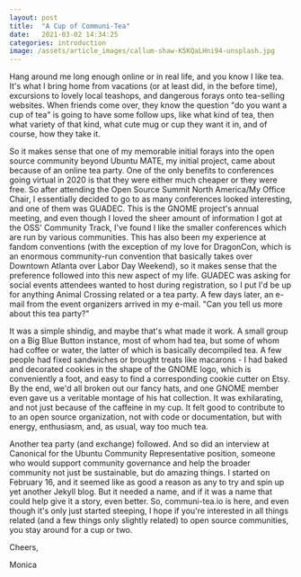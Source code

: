 ```yaml
---
layout: post
title:  "A Cup of Communi-Tea"
date:   2021-03-02 14:34:25
categories: introduction
image: /assets/article_images/callum-shaw-K5KQaLHni94-unsplash.jpg
---
```


Hang around me long enough online or in real life, and you know I like tea. It's what I bring home from vacations (or at least did, in the before time), excursions to lovely local teashops, and dangerous forays onto tea-selling websites. When friends come over, they know the question "do you want a cup of tea" is going to have some follow ups, like what kind of tea, then what variety of that kind, what cute mug or cup they want it in, and of course, how they take it. 

So it makes sense that one of my memorable initial forays into the open source community beyond Ubuntu MATE, my initial project, came about because of an online tea party. One of the only benefits to conferences going virtual in 2020 is that they were either much cheaper or they were free. So after attending the Open Source Summit North America/My Office Chair, I essentially decided to go to as many conferences looked interesting, and one of them was GUADEC. This is the GNOME project's annual meeting, and even though I loved the sheer amount of information I got at the OSS' Community Track, I've found I like the smaller conferences which are run by various communities. This has also been my experience at fandom conventions (with the exception of my love for DragonCon, which is an enormous community-run convention that basically takes over Downtown Atlanta over Labor Day Weekend), so it makes sense that the preference followed into this new aspect of my life. GUADEC was asking for social events attendees wanted to host during registration, so I put I'd be up for anything Animal Crossing related or a tea party. A few days later, an e-mail from the event organizers arrived in my e-mail. "Can you tell us more about this tea party?"

It was a simple shindig, and maybe that's what made it work. A small group on a Big Blue Button instance, most of whom had tea, but some of whom had coffee or water, the latter of which is basically decompiled tea. A few people had fixed sandwiches or brought treats like macarons - I had baked and decorated cookies in the shape of the GNOME logo, which is conveniently a foot, and easy to find a corresponding cookie cutter on Etsy. By the end, we'd all broken out our fancy hats, and one GNOME member even gave us a veritable montage of his hat collection. It was exhilarating, and not just because of the caffeine in my cup. It felt good to contribute to to an open source organization, not with code or documentation, but with energy, enthusiasm, and, as usual, way too much tea.

Another tea party (and exchange) followed. And so did an interview at Canonical for the Ubuntu Community Representative position, someone who would support community governance and help the broader community not just be sustainable, but do amazing things. I started on February 16, and it seemed like as good a reason as any to try and spin up yet another Jekyll blog. But it needed a name, and if it was a name that could help give it a story, even better. So, communi-tea.io is here, and even though it's only just started steeping, I hope if you're interested in all things related (and a few things only slightly related) to open source communities, you stay around for a cup or two.

Cheers,

Monica

